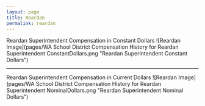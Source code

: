 ```yaml
---
layout: page
title: Reardan
permalink: reardan
---
```



Reardan Superintendent Compensation in Constant Dollars
![Reardan Image](pages/WA School District Compensation History for Reardan Superintendent ConstantDollars.png "Reardan Superintendent Constant Dollars")
___

Reardan Superintendent Compensation in Current Dollars
![Reardan Image](pages/WA School District Compensation History for Reardan Superintendent NominalDollars.png "Reardan Superintendent Nominal Dollars")